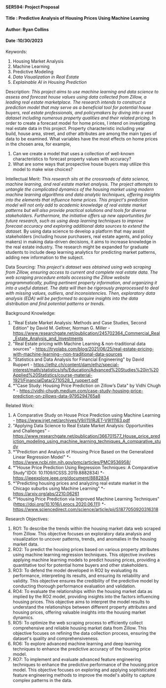 #### SER594: Project Proposal
#### Title : Predictive Analysis of Housing Prices Using Machine Learning
#### Author: Ryan Collins
#### Date  :10/30/2023

Keywords: 
1. Housing Market Analysis
2. Machine Learning
3. Predictive Modeling
4. *Data Visualization in Real Estate*
5. *Explainable AI in Housing Prediction*

Description: 
*This project aims to use machine learning and data science to assess and forecast house values using data collected from Zillow, a leading real estate marketplace. The research intends to construct a prediction model that may serve as a beneficial tool for potential house buyers, real estate professionals, and policymakers by diving into a vast dataset including numerous property qualities and their related pricing.* In order to create a forecast model for home prices, I intend on investigating real estate data in this project. Property characteristic including year build, house area, street, and other attributes are among the main types of data to be examined. What variables have the most effects on home prices in the chosen area, for example,
1. Can we create a model that uses a collection of well-known characteristics to forecast property values with accuracy?
2. What are some ways that prospective house buyers may utilize this model to make wise choices?

Intellectual Merit: 
*This research sits at the crossroads of data science, machine learning, and real estate market analysis. The project attempts to untangle the complicated dynamics of the housing market using modern machine learning algorithms and data analytic techniques, offering insights into the elements that influence home prices. This project's prediction model will not only add to academic knowledge of real estate market patterns but will also provide practical solutions and tools for diverse stakeholders. Furthermore, the initiative offers up new opportunities for future research, such as using deep learning techniques to improve forecast accuracy and exploring additional data sources to extend the dataset.* By using data science to develop a platform that may assist stakeholders (including house purchasers, real estate agents, and policy makers) in making data-driven decisions, it aims to increase knowledge in the real estate industry. The research might be expanded for graduate students to include deep learning analytics for predicting market patterns, adding new information to the subject.

Data Sourcing:
*This project's dataset was obtained using web scraping from Zillow, ensuring access to current and complete real estate data. The web scraping procedure entails accessing the Zillow website programmatically, pulling pertinent property information, and organizing it into a useful dataset. The data will then be rigorously preprocessed to deal with missing values, outliers, and inconsistencies. Then, exploratory data analysis (EDA) will be performed to acquire insights into the data distribution and find potential patterns or trends.*

Background Knowledge: 
1. "Real Estate Market Analysis: Methods and Case Studies, Second Edition" by David M. Geltner, Norman G. Miller - https://www.researchgate.net/publication/245702364_Commercial_Real_Estate_Analysis_and_Investments
2. "Real Estate pricing with Machine Learning & non-traditional data sources" - https://tryolabs.com/blog/2021/06/25/real-estate-pricing-with-machine-learning--non-traditional-data-sources
3. "Statistics and Data Analysis for Financial Engineering" by David Ruppert - https://ethz.ch/content/dam/ethz/special-interest/math/statistics/sfs/Education/Advanced%20Studies%20in%20Applied%20Statistics/course-material-1921/FinancialData/2710528_1_ruppert.pdf
4. *"Case Study: Housing Price Prediction on Zillow’s Data" by Vidhi Chugh * - https://vidhi-chugh.medium.com/case-study-housing-price-prediction-on-zillows-data-9795294765a8 

Related Work: 
1. A Comparative Study on House Price Prediction using Machine Learning - https://www.irjet.net/archives/V9/i11/IRJET-V9I11163.pdf
2. "Applying Data Science to Real Estate Market Analysis: Opportunities and Challenges" - https://www.researchgate.net/publication/366701577_House_price_prediction_modeling_using_machine_learning_techniques_A_comparative_study
3. *"Prediction and Analysis of Housing Price Based on the Generalized Linear Regression Model" *- https://www.ncbi.nlm.nih.gov/pmc/articles/PMC9536958/
4. *"House Price Prediction Using Regression Techniques: A Comparative Study"(DOI: 10.1109/ICSSS.2019.8882834) *- https://ieeexplore.ieee.org/document/8882834 
5. *"Predicting housing prices and analyzing real estate market in the Chicago suburbs using Machine Learning" *- https://arxiv.org/abs/2210.06261
6. *"Housing Price Prediction via Improved Machine Learning Techniques" (https://doi.org/10.1016/j.procs.2020.06.111) *- https://www.sciencedirect.com/science/article/pii/S1877050920316318

Research Objectives:
1. RO1: To describe the trends within the housing market data web scraped from Zillow.
This objective focuses on exploratory data analysis and visualization to uncover patterns, trends, and anomalies in the housing market data.
2. RO2: To predict the housing prices based on various property attributes using machine learning regression techniques.
This objective involves applying machine learning models to predict housing prices, providing a quantitative tool for potential home buyers and other stakeholders.
3. RO3: To defend the model developed in RO2 by evaluating its performance, interpreting its results, and ensuring its reliability and validity.
This objective ensures the credibility of the predictive model by conducting thorough performance evaluation and validation.
4. RO4: To evaluate the relationships within the housing market data as implied by the RO2 model, providing insights into the factors influencing housing prices.
This objective aims to interpret the model results to understand the relationships between different property attributes and housing prices, offering valuable insights into the housing market dynamics.
5. RO5: To optimize the web scraping process to efficiently collect comprehensive and reliable housing market data from Zillow.
This objective focuses on refining the data collection process, ensuring the dataset's quality and comprehensiveness.
6. RO6: To explore advanced machine learning and deep learning techniques to enhance the predictive accuracy of the housing price model.
7. RO7: To implement and evaluate advanced feature engineering techniques to enhance the predictive performance of the housing price model.
This objective focuses on exploring and applying sophisticated feature engineering methods to improve the model's ability to capture complex patterns in the data.
